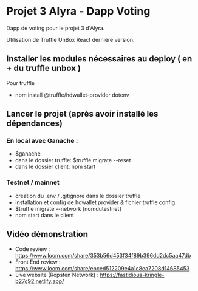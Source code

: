 
# Projet 3 Alyra - Dapp Voting

Dapp de voting pour le projet 3 d'Alyra.

Utilisation de Truffle UnBox React dernière version.

## Installer les modules nécessaires au deploy ( en + du truffle unbox )
Pour truffle
- npm install @truffle/hdwallet-provider dotenv

## Lancer le projet (après avoir installé les dépendances)
### En local avec Ganache :
- $ganache
- dans le dossier truffle: $truffle migrate --reset
- dans le dossier client: npm start

### Testnet / mainnet
- création du .env / .gitignore dans le dossier truffle
- installation et config de hdwallet provider & fichier truffle config
- $truffle migrate --network [nomdutestnet]
- npm start dans le client

## Vidéo démonstration
- Code review : https://www.loom.com/share/353b56d453f34f89b396dd2dc5aa47db
- Front End review : https://www.loom.com/share/ebced512209e4a1c8ea7208d14685453
- Live website (Ropsten Network) : https://fastidious-kringle-b27c92.netlify.app/